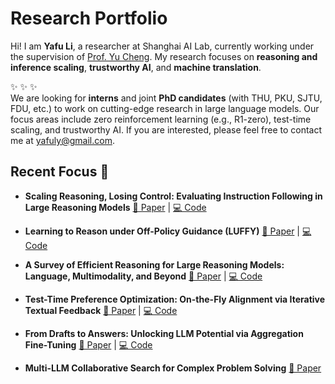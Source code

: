 # Research Portfolio

Hi! I am **Yafu Li**, a researcher at Shanghai AI Lab, currently working under the supervision of [Prof. Yu Cheng](https://ych133.github.io/). My research focuses on **reasoning and inference scaling**, **trustworthy AI**, and **machine translation**.

:sparkles: :sparkles: :sparkles:   
We are looking for **interns** and joint **PhD candidates** (with THU, PKU, SJTU, FDU, etc.) to work on cutting-edge research in large language models. Our focus areas include zero reinforcement learning (e.g., R1-zero), test-time scaling, and trustworthy AI. If you are interested, please feel free to contact me at [yafuly@gmail.com](mailto:yafuly@gmail.com).


## Recent Focus 🚀

* **Scaling Reasoning, Losing Control: Evaluating Instruction Following in Large Reasoning Models**
  [📄 Paper](https://arxiv.org/abs/2505.14810) | [💻 Code](https://github.com/TingchenFu/MathIF/tree/main)

* **Learning to Reason under Off-Policy Guidance (LUFFY)**
  [📄 Paper](https://arxiv.org/abs/2504.14945) | [💻 Code](https://github.com/ElliottYan/LUFFY)

* **A Survey of Efficient Reasoning for Large Reasoning Models: Language, Multimodality, and Beyond**
  [📄 Paper](https://arxiv.org/abs/2503.21614) | [💻 Code](https://github.com/XiaoYee/Awesome_Efficient_LRM_Reasoning)

* **Test-Time Preference Optimization: On-the-Fly Alignment via Iterative Textual Feedback**
  [📄 Paper](https://arxiv.org/abs/2501.12895) | [💻 Code](https://github.com/yafuly/TPO)

* **From Drafts to Answers: Unlocking LLM Potential via Aggregation Fine-Tuning**
  [📄 Paper](https://arxiv.org/abs/2501.11877) | [💻 Code](https://github.com/Linzwcs/AFT)

* **Multi-LLM Collaborative Search for Complex Problem Solving**
  [📄 Paper](https://arxiv.org/abs/2502.18873)
